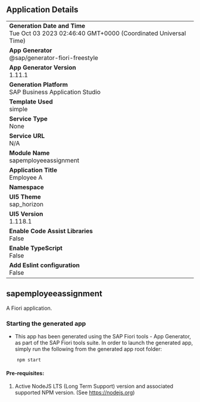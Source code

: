 ## Application Details
|               |
| ------------- |
|**Generation Date and Time**<br>Tue Oct 03 2023 02:46:40 GMT+0000 (Coordinated Universal Time)|
|**App Generator**<br>@sap/generator-fiori-freestyle|
|**App Generator Version**<br>1.11.1|
|**Generation Platform**<br>SAP Business Application Studio|
|**Template Used**<br>simple|
|**Service Type**<br>None|
|**Service URL**<br>N/A
|**Module Name**<br>sapemployeeassignment|
|**Application Title**<br>Employee A|
|**Namespace**<br>|
|**UI5 Theme**<br>sap_horizon|
|**UI5 Version**<br>1.118.1|
|**Enable Code Assist Libraries**<br>False|
|**Enable TypeScript**<br>False|
|**Add Eslint configuration**<br>False|

## sapemployeeassignment

A Fiori application.

### Starting the generated app

-   This app has been generated using the SAP Fiori tools - App Generator, as part of the SAP Fiori tools suite.  In order to launch the generated app, simply run the following from the generated app root folder:

```
    npm start
```

#### Pre-requisites:

1. Active NodeJS LTS (Long Term Support) version and associated supported NPM version.  (See https://nodejs.org)


